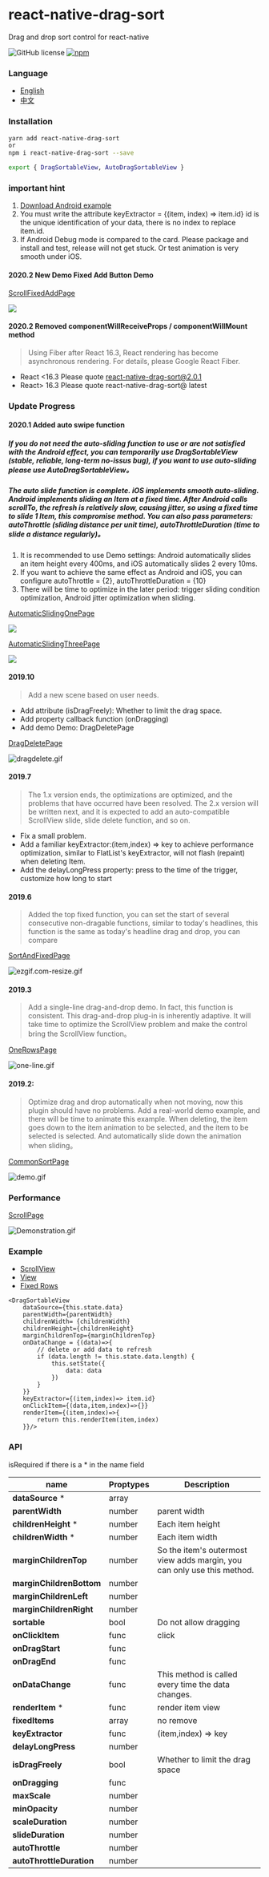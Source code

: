 # react-native-drag-sort
Drag and drop sort control for react-native

![GitHub license](https://img.shields.io/badge/license-MIT-green.svg)
[![npm](https://img.shields.io/npm/v/react-native-drag-sort.svg?style=flat)](https://npmjs.com/package/react-native-drag-sort)

### Language 
- [English](https://github.com/mochixuan/react-native-drag-sort/blob/master/README.md) 
- [中文](https://github.com/mochixuan/react-native-drag-sort/blob/master/README_ZH.md)

### Installation

```bash
yarn add react-native-drag-sort
or
npm i react-native-drag-sort --save 

export { DragSortableView, AutoDragSortableView }
```

### important hint
1. [Download Android example](https://fir.im/dragsort)
2. You must write the attribute keyExtractor = {(item, index) => item.id} id is the unique identification of your data, there is no index to replace item.id.
3. If Android Debug mode is compared to the card. Please package and install and test, release will not get stuck. Or test animation is very smooth under iOS.

#### 2020.2 New Demo Fixed Add Button Demo

[ScrollFixedAddPage](https://github.com/mochixuan/react-native-drag-sort/blob/master/Example/app/container/ScrollFixedAddPage.js)

![](https://user-gold-cdn.xitu.io/2020/2/10/1702ea81299f097d?w=240&h=400&f=gif&s=863218)

#### 2020.2 Removed componentWillReceiveProps / componentWillMount method
> Using Fiber after React 16.3, React rendering has become asynchronous rendering. For details, please Google React Fiber.

- React <16.3 Please quote react-native-drag-sort@2.0.1
- React> 16.3 Please quote react-native-drag-sort@ latest

### Update Progress

#### 2020.1 Added auto swipe function

##### If you do not need the auto-sliding function to use or are not satisfied with the Android effect, you can temporarily use DragSortableView (stable, reliable, long-term no-issus bug), if you want to use auto-sliding please use AutoDragSortableView。

##### The auto slide function is complete. iOS implements smooth auto-sliding. Android implements sliding an Item at a fixed time. After Android calls scrollTo, the refresh is relatively slow, causing jitter, so using a fixed time to slide 1 Item, this compromise method. You can also pass parameters: autoThrottle (sliding distance per unit time), autoThrottleDuration (time to slide a distance regularly)。
1. It is recommended to use Demo settings: Android automatically slides an item height every 400ms, and iOS automatically slides 2 every 10ms.
2. If you want to achieve the same effect as Android and iOS, you can configure autoThrottle = {2}, autoThrottleDuration = {10}
3. There will be time to optimize in the later period: trigger sliding condition optimization, Android jitter optimization when sliding.

[AutomaticSlidingOnePage](https://github.com/mochixuan/react-native-drag-sort/blob/master/Example/app/container/AutomaticSlidingOnePage.js)

![](https://user-gold-cdn.xitu.io/2020/1/31/16ff953e160a4a8c?w=240&h=514&f=gif&s=3394945)

[AutomaticSlidingThreePage](https://github.com/mochixuan/react-native-drag-sort/blob/master/Example/app/container/AutomaticSlidingThreePage.js)

![](https://user-gold-cdn.xitu.io/2020/1/31/16ff9538f47c623a?w=240&h=514&f=gif&s=4241359)

#### 2019.10
> Add a new scene based on user needs.

- Add attribute (isDragFreely): Whether to limit the drag space.
- Add property callback function (onDragging)
- Add demo Demo: DragDeletePage

[DragDeletePage](https://github.com/mochixuan/react-native-drag-sort/blob/master/Example/app/container/DragDeletePage.js)

![dragdelete.gif](https://upload-images.jianshu.io/upload_images/2646598-4d22ddb8f92a6563.gif?imageMogr2/auto-orient/strip)

#### 2019.7 
> The 1.x version ends, the optimizations are optimized, and the problems that have occurred have been resolved. The 2.x version will be written next, and it is expected to add an auto-compatible ScrollView slide, slide delete function, and so on.

- Fix a small problem.
- Add a familiar keyExtractor:(item,index) => key to achieve performance optimization, similar to FlatList's keyExtractor, will not flash (repaint) when deleting Item.
- Add the delayLongPress property: press to the time of the trigger, customize how long to start

#### 2019.6 
> Added the top fixed function, you can set the start of several consecutive non-dragable functions, similar to today's headlines, this function is the same as today's headline drag and drop, you can compare

[SortAndFixedPage](https://github.com/mochixuan/react-native-drag-sort/blob/master/Example/app/container/SortAndFixedPage.js)

![ezgif.com-resize.gif](https://upload-images.jianshu.io/upload_images/2646598-405b01d61547c972.gif?imageMogr2/auto-orient/strip)

#### 2019.3
> Add a single-line drag-and-drop demo. In fact, this function is consistent. This drag-and-drop plug-in is inherently adaptive. It will take time to optimize the ScrollView problem and make the control bring the ScrollView function。

[OneRowsPage](https://github.com/mochixuan/react-native-drag-sort/blob/master/Example/app/container/OneRowsPage.js)

![one-line.gif](https://upload-images.jianshu.io/upload_images/2646598-dd17c76291514316.gif?imageMogr2/auto-orient/strip)

#### 2019.2: 
> Optimize drag and drop automatically when not moving, now this plugin should have no problems. Add a real-world demo example, and there will be time to animate this example. When deleting, the item goes down to the item animation to be selected, and the item to be selected is selected. And automatically slide down the animation when sliding。

[CommonSortPage](https://github.com/mochixuan/react-native-drag-sort/blob/master/Example/app/container/CommonSortPage.js)

![demo.gif](https://upload-images.jianshu.io/upload_images/2646598-bd118152420cc0a9.gif?imageMogr2/auto-orient/strip)

### Performance

[ScrollPage](https://github.com/mochixuan/react-native-drag-sort/blob/master/Example/app/container/ScrollPage.js)

![Demonstration.gif](https://upload-images.jianshu.io/upload_images/2646598-f3ece6209cb07e43.gif?imageMogr2/auto-orient/strip)

### Example
- [ScrollView](https://github.com/mochixuan/react-native-drag-sort/blob/master/Example/app/container/ScrollPage.js)
- [View](https://github.com/mochixuan/react-native-drag-sort/blob/master/Example/app/container/NonScrollPage.js)
- [Fixed Rows](https://github.com/mochixuan/react-native-drag-sort/blob/master/Example/app/container/FixedRowsPage.js)

``` react
<DragSortableView
    dataSource={this.state.data}
    parentWidth={parentWidth}
    childrenWidth= {childrenWidth}
    childrenHeight={childrenHeight}
    marginChildrenTop={marginChildrenTop}
    onDataChange = {(data)=>{
        // delete or add data to refresh
        if (data.length != this.state.data.length) {
            this.setState({
                data: data
            })
        }
    }}
    keyExtractor={(item,index)=> item.id}
    onClickItem={(data,item,index)=>{}}
    renderItem={(item,index)=>{
        return this.renderItem(item,index)
    }}/>

```

### API

isRequired if there is a * in the name field

|name|Proptypes|Description|
----|----|-----|
**dataSource** *|array
**parentWidth**|number|parent width
**childrenHeight** *|number|Each item height
**childrenWidth** *|number|Each item width
**marginChildrenTop**|number|So the item's outermost view adds margin, you can only use this method.
**marginChildrenBottom**|number
**marginChildrenLeft**|number
**marginChildrenRight**|number
**sortable**|bool|Do not allow dragging
**onClickItem**|func|click
**onDragStart**|func
**onDragEnd**|func
**onDataChange**|func|This method is called every time the data changes.
**renderItem** *|func|render item view
**fixedItems**|array|no remove
**keyExtractor**|func|(item,index) => key
**delayLongPress**|number
**isDragFreely**|bool|Whether to limit the drag space
**onDragging**|func
**maxScale**|number
**minOpacity**|number
**scaleDuration**|number
**slideDuration**|number
**autoThrottle**|number
**autoThrottleDuration**|number